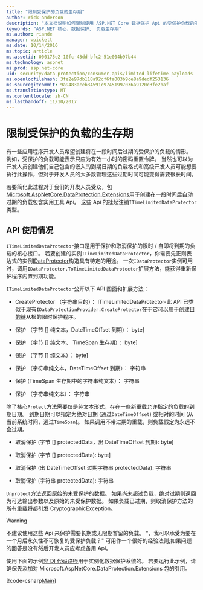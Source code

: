 ```yaml
---
title: "限制受保护的负载的生存期"
author: rick-anderson
description: "本文档说明如何限制使用 ASP.NET Core 数据保护 Api 的受保护负载的生存期。"
keywords: "ASP.NET 核心，数据保护、 负载生存期"
ms.author: riande
manager: wpickett
ms.date: 10/14/2016
ms.topic: article
ms.assetid: 000175e2-10fc-43dd-bfc2-51e004b97b44
ms.technology: aspnet
ms.prod: asp.net-core
uid: security/data-protection/consumer-apis/limited-lifetime-payloads
ms.openlocfilehash: 3fe2e97db118a92cf6fa003b9ce8a9dedf253136
ms.sourcegitcommit: 9a9483aceb34591c97451997036a9120c3fe2baf
ms.translationtype: MT
ms.contentlocale: zh-CN
ms.lasthandoff: 11/10/2017
---
```

# <a name="limiting-the-lifetime-of-protected-payloads"></a>限制受保护的负载的生存期

有一些应用程序开发人员希望创建将在一段时间后过期的受保护的负载的情形。 例如，受保护的负载可能表示只应为有效一小时的密码重置令牌。 当然也可以为开发人员创建他们自己包含的嵌入的到期日期的负载格式和高级开发人员可能想要执行此操作，但对于开发人员的大多数管理这些过期时间可能变得需要很长时间。

若要简化此过程对于我们的开发人员受众，包[Microsoft.AspNetCore.DataProtection.Extensions](https://www.nuget.org/packages/Microsoft.AspNetCore.DataProtection.Extensions/)用于创建在一段时间后自动过期的负载包含实用工具 Api。 这些 Api 的挂起注销`ITimeLimitedDataProtector`类型。

## <a name="api-usage"></a>API 使用情况

`ITimeLimitedDataProtector`接口是用于保护和取消保护的限时 / 自即将到期的负载的核心接口。 若要创建的实例`ITimeLimitedDataProtector`，你需要先正则表达式的实例[IDataProtector](overview.md)构造具有特定的用途。 一次`IDataProtector`实例可用时，调用`IDataProtector.ToTimeLimitedDataProtector`扩展方法，能获得重新保护程序内置到期功能。

`ITimeLimitedDataProtector`公开以下 API 图面和扩展方法：

* CreateProtector （字符串目的）： ITimeLimitedDataProtector-此 API 已类似于现有`IDataProtectionProvider.CreateProtector`在于它可以用于创建[目的链](purpose-strings.md)从根的限时保护程序。

* 保护 （字节 [] 纯文本，DateTimeOffset 到期）： byte]

* 保护 （字节 [] 纯文本、 TimeSpan 生存期）： byte]

* 保护 （字节 [] 纯文本）： byte]

* 保护 （字符串纯文本，DateTimeOffset 到期）： 字符串

* 保护 (TimeSpan 生存期中的字符串纯文本）： 字符串

* 保护 （字符串纯文本）： 字符串

除了核心`Protect`方法需要仅是纯文本形式，存在一些新重载允许指定的负载的到期日期。 到期日期可以指定为绝对日期 (通过`DateTimeOffset`) 或相对的时间 (从当前系统时间，通过`TimeSpan`)。 如果调用不带过期的重载，则负载假定为永远不会过期。

* 取消保护 (字节 [] protectedData，出 DateTimeOffset 到期): byte]

* 取消保护 (字节 [] protectedData): byte]

* 取消保护 (出 DateTimeOffset 过期字符串 protectedData): 字符串

* 取消保护 (字符串 protectedData): 字符串

`Unprotect`方法返回原始的未受保护的数据。 如果尚未超过负载，绝对过期则返回为可选输出参数以及原始的未受保护数据。 如果负载已过期，则取消保护方法的所有重载将都引发 CryptographicException。

>[!WARNING]
> 不建议使用这些 Api 来保护需要长期或无限期暂留的负载。 "，我可以承受为要在一个月后永久性不可恢复的受保护负载？" 可用作一个很好的经验法则;如果问题的回答是没有然后开发人员应考虑备用 Api。

使用下面的示例[非 DI 代码路径](../configuration/non-di-scenarios.md)用于实例化数据保护系统的。 若要运行此示例，请确保先添加对 Microsoft.AspNetCore.DataProtection.Extensions 包的引用。

[!code-csharp[Main](limited-lifetime-payloads/samples/limitedlifetimepayloads.cs)]
